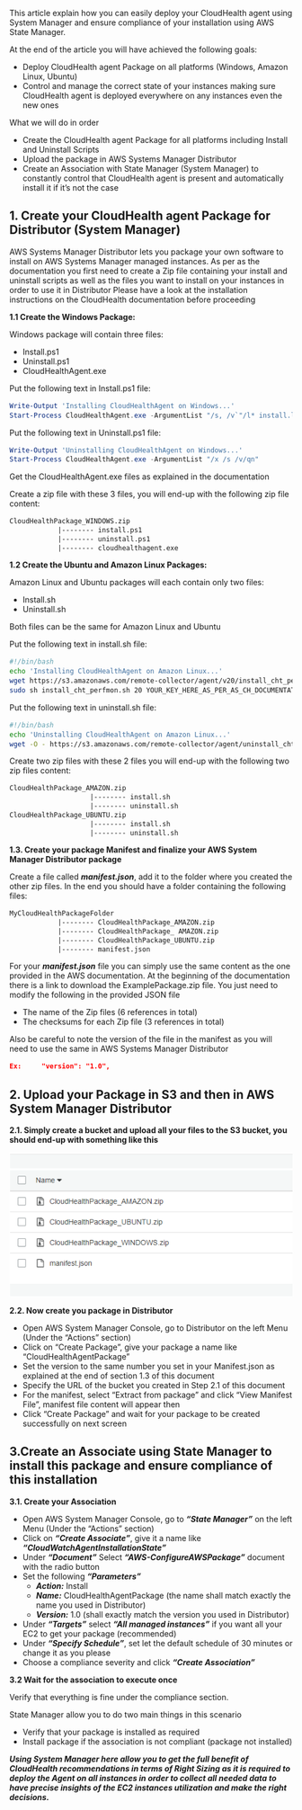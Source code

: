 This article explain how you can easily deploy your CloudHealth agent using System Manager and ensure compliance of your installation using AWS State Manager.

At the end of the article you will have achieved the following goals:
* Deploy CloudHealth agent Package on all platforms (Windows, Amazon Linux, Ubuntu)
* Control and manage the correct state of your instances making sure CloudHealth agent is deployed everywhere on any instances even the new ones

What we will do in order
* Create the CloudHealth agent Package for all platforms including Install and Uninstall Scripts
* Upload the package in AWS Systems Manager Distributor
* Create an Association with State Manager (System Manager) to constantly control that CloudHealth agent is present and automatically install it if it’s not the case

## 1. Create your CloudHealth agent Package for Distributor (System Manager)

AWS Systems Manager Distributor lets you package your own software to install on AWS Systems Manager managed instances.
As per as the documentation you first need to create a Zip file containing your install and uninstall scripts as well as the files you want to install on your instances in order to use it in Distributor
Please have a look at the installation instructions on the CloudHealth documentation before proceeding

**1.1 Create the Windows Package:**

Windows package will contain three files:
* Install.ps1
* Uninstall.ps1
* CloudHealthAgent.exe

Put the following text in Install.ps1 file:

```PowerShell
Write-Output 'Installing CloudHealthAgent on Windows...'
Start-Process CloudHealthAgent.exe -ArgumentList "/s, /v`"/l* install.log /qn CLOUDNAME=aws CHTAPIKEY=YOUAPIKEYHERE`""
```

Put the following text in Uninstall.ps1 file:

```PowerShell
Write-Output 'Uninstalling CloudHealthAgent on Windows...'
Start-Process CloudHealthAgent.exe -ArgumentList "/x /s /v/qn" 
```

Get the CloudHealthAgent.exe files as explained in the documentation

Create a zip file with these 3 files, you will end-up with the following zip file content:
```
CloudHealthPackage_WINDOWS.zip
			|-------- install.ps1
			|-------- uninstall.ps1
			|-------- cloudhealthagent.exe
```

**1.2 Create the Ubuntu and Amazon Linux Packages:**

Amazon Linux and Ubuntu packages will each contain only two files:
* Install.sh
* Uninstall.sh

Both files can be the same for Amazon Linux and Ubuntu

Put the following text in install.sh file:
```bash
#!/bin/bash
echo 'Installing CloudHealthAgent on Amazon Linux...'
wget https://s3.amazonaws.com/remote-collector/agent/v20/install_cht_perfmon.sh -O install_cht_perfmon.sh;
sudo sh install_cht_perfmon.sh 20 YOUR_KEY_HERE_AS_PER_AS_CH_DOCUMENTATION aws;
```

Put the following text in uninstall.sh file:
```bash
#!/bin/bash
echo 'Uninstalling CloudHealthAgent on Amazon Linux...'
wget -O - https://s3.amazonaws.com/remote-collector/agent/uninstall_cht_perfmon.sh | sudo sh
```

Create two zip files with these 2 files you will end-up with the following two zip files content:

```
CloudHealthPackage_AMAZON.zip
                    |-------- install.sh
                    |-------- uninstall.sh
CloudHealthPackage_UBUNTU.zip
                    |-------- install.sh
                    |-------- uninstall.sh
```
**1.3. Create your package Manifest and finalize your AWS System Manager Distributor package**

Create a file called ___manifest.json___, add it to the folder where you created the other zip files. In the end you should have a folder containing the following files:

```
MyCloudHealthPackageFolder
		    |-------- CloudHealthPackage_AMAZON.zip
		    |-------- CloudHealthPackage_ AMAZON.zip
		    |-------- CloudHealthPackage_UBUNTU.zip
		    |-------- manifest.json
```

For your ___manifest.json___ file you can simply use the same content as the one provided in the AWS documentation. At the beginning of the documentation there is a link to download the ExamplePackage.zip file.
You just need to modify the following in the provided JSON file
* The name of the Zip files (6 references in total)
* The checksums for each Zip file (3 references in total)

Also be careful to note the version of the file in the manifest as you will need to use the same in AWS Systems Manager Distributor
```json
Ex:     "version": "1.0",
```
## 2. Upload your Package in S3 and then in AWS System Manager Distributor

**2.1.	Simply create a bucket and upload all your files to the S3 bucket, you should end-up with something like this**

 ![bucket](/img/bucket.png)

**2.2.	Now create you package in Distributor**

* Open AWS System Manager Console, go to Distributor on the left Menu (Under the “Actions” section)
* Click on “Create Package”, give your package a name like “CloudHealthAgentPackage”
* Set the version to the same number you set in your Manifest.json as explained at the end of section 1.3 of this document
* Specify the URL of the bucket you created in Step 2.1 of this document
* For the manifest, select “Extract from package” and click “View Manifest File”, manifest file content will appear then
* Click “Create Package” and wait for your package to be created successfully on next screen

## 3.Create an Associate using State Manager to install this package and ensure compliance of this installation

**3.1.	Create your Association**

* Open AWS System Manager Console, go to ___“State Manager”___ on the left Menu (Under the “Actions” section)
* Click on ___“Create Associate”___, give it a name like ___“CloudWatchAgentInstallationState”___
* Under ___“Document”___ Select ___“AWS-ConfigureAWSPackage”___ document with the radio button
* Set the following ___“Parameters”___
  * ___Action:___ Install
  * ___Name:___ CloudHealthAgentPackage (the name shall match exactly the name you used in Distributor)
  * ___Version:___ 1.0 (shall exactly match the version you used in Distributor)
* Under ___“Targets”___ select ___“All managed instances”___ if you want all your EC2 to get your package (recommended)
* Under ___“Specify Schedule”___, set let the default schedule of 30 minutes or change it as you please
* Choose a compliance severity and click ___“Create Association”___

**3.2 Wait for the association to execute once**

Verify that everything is fine under the compliance section.

State Manager allow you to do two main things in this scenario

* Verify that your package is installed as required
* Install package if the association is not compliant (package not installed)

___Using System Manager here allow you to get the full benefit of CloudHealth recommendations in terms of Right Sizing as it is required to deploy the Agent on all instances in order to collect all needed data to have precise insights of the EC2 instances utilization and make the right decisions.___








